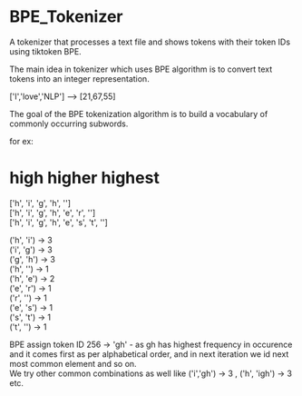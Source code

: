 # BPE_Tokenizer
A tokenizer that processes a text file and shows tokens with their token IDs using tiktoken BPE.

The main idea in tokenizer which uses BPE algorithm is to convert text tokens into an integer representation.

['I','love','NLP'] --> [21,67,55]

The goal of the BPE tokenization algorithm is to build a vocabulary of commonly occurring subwords.

for ex:  
# high higher highest  

['h', 'i', 'g', 'h', '</w>']   
['h', 'i', 'g', 'h', 'e', 'r', '</w>']  
['h', 'i', 'g', 'h', 'e', 's', 't', '</w>']  

('h', 'i') → 3  
('i', 'g') → 3  
('g', 'h') → 3  
('h', '</w>') → 1  
('h', 'e') → 2  
('e', 'r') → 1  
('r', '</w>') → 1  
('e', 's') → 1  
('s', 't') → 1  
('t', '</w>') → 1

BPE assign token ID 256 → 'gh' - as gh has highest frequency in occurence and it comes first as per alphabetical order, and in next iteration we id next most common element and so on.  
We try other common   combinations as well like ('i','gh') -> 3 , ('h', 'igh') → 3  etc.    


